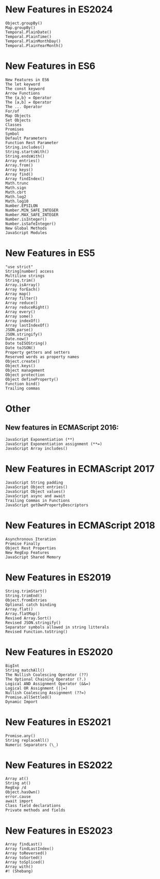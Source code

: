 # New Features in ES2024

    Object.groupBy()
    Map.groupBy()
    Temporal.PlainDate()
    Temporal.PlainTime()
    Temporal.PlainMonthDay()
    Temporal.PlainYearMonth()

# New Features in ES6

    New Features in ES6
    The let keyword
    The const keyword
    Arrow Functions
    The {a,b} = Operator
    The [a,b] = Operator
    The ... Operator
    For/of
    Map Objects
    Set Objects
    Classes
    Promises
    Symbol
    Default Parameters
    Function Rest Parameter
    String.includes()
    String.startsWith()
    String.endsWith()
    Array entries()
    Array.from()
    Array keys()
    Array find()
    Array findIndex()
    Math.trunc
    Math.sign
    Math.cbrt
    Math.log2
    Math.log10
    Number.EPSILON
    Number.MIN_SAFE_INTEGER
    Number.MAX_SAFE_INTEGER
    Number.isInteger()
    Number.isSafeInteger()
    New Global Methods
    JavaScript Modules

# New Features in ES5

    "use strict"
    String[number] access
    Multiline strings
    String.trim()
    Array.isArray()
    Array forEach()
    Array map()
    Array filter()
    Array reduce()
    Array reduceRight()
    Array every()
    Array some()
    Array indexOf()
    Array lastIndexOf()
    JSON.parse()
    JSON.stringify()
    Date.now()
    Date toISOString()
    Date toJSON()
    Property getters and setters
    Reserved words as property names
    Object.create()
    Object.keys()
    Object management
    Object protection
    Object defineProperty()
    Function bind()
    Trailing commas

# Other

## New features in ECMAScript 2016:

    JavaScript Exponentiation (**)
    JavaScript Exponentiation assignment (**=)
    JavaScript Array includes()

# New Features in ECMAScript 2017

    JavaScript String padding
    JavaScript Object entries()
    JavaScript Object values()
    JavaScript async and await
    Trailing Commas in Functions
    JavaScript getOwnPropertyDescriptors

# New Features in ECMAScript 2018

    Asynchronous Iteration
    Promise Finally
    Object Rest Properties
    New RegExp Features
    JavaScript Shared Memory

# New Features in ES2019

    String.trimStart()
    String.trimEnd()
    Object.fromEntries
    Optional catch binding
    Array.flat()
    Array.flatMap()
    Revised Array.Sort()
    Revised JSON.stringify()
    Separator symbols allowed in string litterals
    Revised Function.toString()

# New Features in ES2020

    BigInt
    String matchAll()
    The Nullish Coalescing Operator (??)
    The Optional Chaining Operator (?.)
    Logical AND Assignment Operator (&&=)
    Logical OR Assignment (||=)
    Nullish Coalescing Assignment (??=)
    Promise.allSettled()
    Dynamic Import

# New Features in ES2021

    Promise.any()
    String replaceAll()
    Numeric Separators (\_)

# New Features in ES2022

    Array at()
    String at()
    RegExp /d
    Object.hasOwn()
    error.cause
    await import
    Class field declarations
    Private methods and fields

# New Features in ES2023

    Array findLast()
    Array findLastIndex()
    Array toReversed()
    Array toSorted()
    Array toSpliced()
    Array with()
    #! (Shebang)

